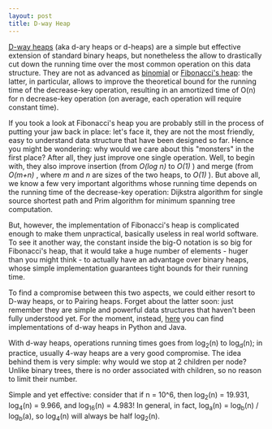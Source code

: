 ```yaml
---
layout: post
title: D-way Heap
---
```


[D-way heaps](http://en.wikipedia.org/wiki/D-ary_heap) (aka d-ary heaps or d-heaps) are a simple but effective extension of standard binary heaps, but nonetheless the allow to drastically cut down the running time over the most common operation on this data structure.
They are not as advanced as [binomial](http://en.wikipedia.org/wiki/Binomial_heap) or [Fibonacci's heap](http://en.wikipedia.org/wiki/Fibonacci_heap): the latter, in particular, allows to improve the theoretical bound for the running time of the decrease-key operation, resulting in an amortized time of O(n) for n decrease-key operation (on average, each operation will require constant time). 

If you took a look at Fibonacci's heap you are probably still in the process of putting your jaw back in place: let's face it, they are not the most friendly, easy to understand data structure that have been designed so far. Hence you might be wondering: why would we care about this "monsters" in the first place? After all, they just improve one single operation. Well, to begin with, they also improve insertion (from _O(log n)_ to _O(1)_ ) and merge (from _O(m+n)_ , where _m_ and _n_ are sizes of the two heaps, to _O(1)_ ). But above all, we know a few very important algorithms whose running time depends on the running time of the decrease-key operation: Dijkstra algorithm for single source shortest path and Prim algorithm for minimum spanning tree computation.

But, however, the implementation of Fibonacci's heap is complicated enough to make them unpractical, basically useless in real world software. To see it another way, the constant inside the big-O notation is so big for Fibonacci's heap, that it would take a huge number of elements - huger than you might think - to actually have an advantage over binary heaps, whose simple implementation guarantees tight bounds for their running time.

To find a compromise between this two aspects, we could either resort to D-way heaps, or to Pairing heaps. Forget about the latter soon: just remember they are simple and powerful data structures that haven't been fully understood yet.
For the moment, instead, [here](https://github.com/mlarocca/Algorithms) you can find implementations of d-way heaps in Python and Java.

With d-way heaps, operations running times goes from log<sub>2</sub>(n) to log<sub>d</sub>(n); in practice, usually 4-way heaps are a very good compromise.
The idea behind them is very simple: why would we stop at 2 children per node? Unlike binary trees, there is no order associated with children, so no reason to limit their number.

Simple and yet effective: consider that if n = 10^6, then log<sub>2</sub>(n) = 19.931, log<sub>4</sub>(n) = 9.966, and log<sub>16</sub>(n) = 4.983!
In general, in fact, log<sub>a</sub>(n) = log<sub>b</sub>(n) / log<sub>b</sub>(a), so log<sub>4</sub>(n) will always be half log<sub>2</sub>(n).